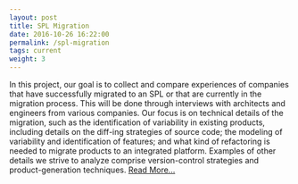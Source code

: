 ```yaml
---
layout: post
title: SPL Migration
date: 2016-10-26 16:22:00
permalink: /spl-migration
tags: current
weight: 3
---
```


In this project, our goal is to collect and compare experiences of companies that have successfully migrated to an SPL or that are currently in the migration process. This will be done through interviews with architects and engineers from various companies. Our focus is on technical details of the migration, such as the identification of variability in existing products, including details on the diff-ing strategies of source code; the modeling of variability and identification of features; and what kind of refactoring is needed to migrate products to an integrated platform. Examples of other details we strive to analyze comprise version-control strategies and product-generation techniques. [Read More...](http://gsd.uwaterloo.ca/migrationStudy)

